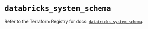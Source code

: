 # `databricks_system_schema`

Refer to the Terraform Registry for docs: [`databricks_system_schema`](https://registry.terraform.io/providers/databricks/databricks/1.96.0/docs/resources/system_schema).
